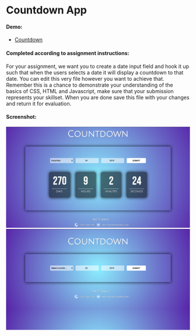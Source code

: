 # Countdown App
#### Demo:
- <a href="http://mycountdown-demo.surge.sh/" target="_blank">Countdown</a>
#### Completed according to assignment instructions: 
For your assignment, we want you to create a date input field and hook it up such that when the users selects a date it will display a countdown to that date. You can edit this very file however you want to achieve that. Remember this is a chance to demonstrate your understanding of the basics of CSS, HTML and Javascript, make sure that your submission represents your skillset. When you are done save this file with your changes and return it for evaluation.
#### Screenshot:
<a href="http://mycountdown-demo.surge.sh" target="_blank"><img src="countdownmain.png"></a>
<a href="http://mycountdown-demo.surge.sh" target="_blank"><img src="countdownrunning.png"></a>
